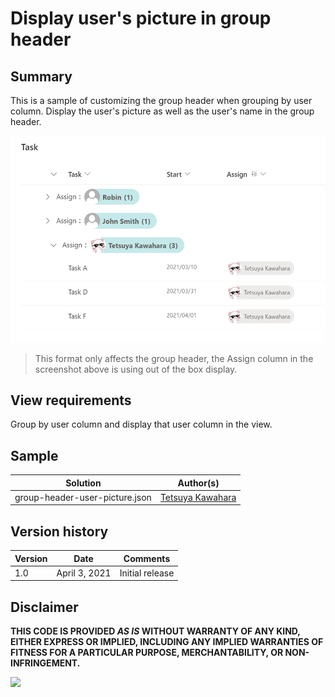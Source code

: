 # Display user's picture in group header

## Summary
This is a sample of customizing the group header when grouping by user column. Display the user's picture as well as the user's name in the group header.

![screenshot of the sample](./assets/screenshot.png)

> This format only affects the group header, the Assign column in the screenshot above is using out of the box display.

## View requirements

Group by user column and display that user column in the view.

## Sample

Solution                       |Author(s)
-------------------------------|---------------------------
group-header-user-picture.json |[Tetsuya Kawahara](https://twitter.com/techan_k)

## Version history

Version |Date          |Comments
--------|--------------|--------------------------------
1.0     |April 3, 2021 |Initial release

## Disclaimer
**THIS CODE IS PROVIDED *AS IS* WITHOUT WARRANTY OF ANY KIND, EITHER EXPRESS OR IMPLIED, INCLUDING ANY IMPLIED WARRANTIES OF FITNESS FOR A PARTICULAR PURPOSE, MERCHANTABILITY, OR NON-INFRINGEMENT.**

<img src="https://telemetry.sharepointpnp.com/sp-dev-list-formatting/view-samples/group-header-user-picture" />
